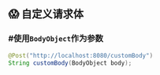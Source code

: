 ## 😱 自定义请求体


### #使用`BodyObject`作为参数

```java
@Post("http://localhost:8080/customBody")
String customBody(BodyObject body);
```